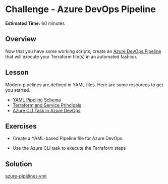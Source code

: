 # Challenge - Azure DevOps Pipeline

**Estimated Time:** 60 minutes

## Overview

Now that you have some working scripts, create an [Azure DevOps Pipeline](https://azure.microsoft.com/en-us/services/devops/pipelines/)
that will execute your Terraform file(s) in an automated fashion.

## Lesson

Modern pipelines are defined in YAML files. Here are some resources to get you started.

* [YAML Pipeline Schema](https://docs.microsoft.com/en-us/azure/devops/pipelines/yaml-schema?view=azure-devops&tabs=schema)
* [Terraform and Service Principals](https://www.terraform.io/docs/providers/azurerm/guides/service_principal_client_secret.html#configuring-the-service-principal-in-terraform)
* [Azure CLI Task in Azure DevOps](https://docs.microsoft.com/en-us/azure/devops/pipelines/tasks/deploy/azure-cli?view=azure-devops)

## Exercises

* Create a YAML-based Pipeline file for Azure DevOps

* Use the Azure CLI task to execute the Terraform steps

## Solution

[azure-pipelines.yml](solution/azure-pipelines.yml)